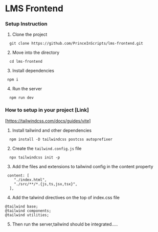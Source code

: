 # LMS Frontend

### Setup Instruction

1. Clone the project

```
  git clone https://github.com/PrinceInScripts/lms-frontend.git
```

2. Move into the directory

```
  cd lms-frontend
```

3. Install dependencies

```
 npm i 
```

4. Run the server

```
  npm run dev
```

### How to setup in your project [Link]
[https://tailwindcss.com/docs/guides/vite]

1. Install tailwind and other dependencies
```
  npm install -D tailwindcss postcss autoprefixer
```

2. Create the `tailwind.config.js` file
```
  npx tailwindcss init -p
```

3. Add the files and extensions to tailwind config in the content property
```
 content: [
    "./index.html",
    "./src/**/*.{js,ts,jsx,tsx}",
  ],
```

4. Add the talwind directives on the top of index.css file
```
@tailwind base;
@tailwind components;
@tailwind utilities;
```

5. Then run the server,tailwind should be integrated.....